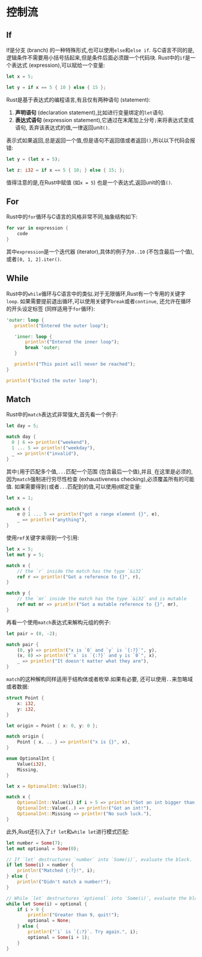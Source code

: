 # 控制流

## If

If是分支 (branch) 的一种特殊形式,也可以使用`else`和`else if`.
与C语言不同的是,逻辑条件不需要用小括号括起来,但是条件后面必须跟一个代码块.
Rust中的`if`是一个表达式 (expression),可以赋给一个变量:

```rust
let x = 5;

let y = if x == 5 { 10 } else { 15 };
```

Rust是基于表达式的编程语言,有且仅有两种语句 (statement):

1. **声明语句** (declaration statement),比如进行变量绑定的`let`语句.
2. **表达式语句** (expression statement),它通过在末尾加上分号`;`来将表达式变成语句,
丢弃该表达式的值,一律返回unit`()`.

表示式如果返回,总是返回一个值,但是语句不返回值或者返回`()`,所以以下代码会报错:

```rust
let y = (let x = 5);

let z: i32 = if x == 5 { 10; } else { 15; };
```

值得注意的是,在Rust中赋值 (如`x = 5`) 也是一个表达式,返回unit的值`()`.

## For

Rust中的`for`循环与C语言的风格非常不同,抽象结构如下:

```rust
for var in expression {
    code
}
```
其中`expression`是一个迭代器 (iterator),具体的例子为`0..10` (不包含最后一个值),
或者`[0, 1, 2].iter()`.

## While

Rust中的`while`循环与C语言中的类似.对于无限循环,Rust有一个专用的关键字`loop`.
如果需要提前退出循环,可以使用关键字`break`或者`continue`,
还允许在循环的开头设定标签 (同样适用于`for`循环):

```rust
'outer: loop {
   println!("Entered the outer loop");

   'inner: loop {
       println!("Entered the inner loop");
       break 'outer;
   }

   println!("This point will never be reached");
}

println!("Exited the outer loop");
```

## Match

Rust中的`match`表达式非常强大,首先看一个例子:

```rust
let day = 5;

match day {
  0 | 6 => println!("weekend"),
  1 ... 5 => println!("weekday"),
  _ => println!("invalid"),
}
```
其中`|`用于匹配多个值,`...`匹配一个范围 (包含最后一个值),并且`_`在这里是必须的,
因为`match`强制进行穷尽性检查 (exhaustiveness checking),必须覆盖所有的可能值.
如果需要得到`|`或者`...`匹配到的值,可以使用`@`绑定变量:

```rust
let x = 1;

match x {
    e @ 1 ... 5 => println!("got a range element {}", e),
    _ => println!("anything"),
}
```

使用`ref`关键字来得到一个引用:

```rust
let x = 5;
let mut y = 5;

match x {
    // the `r` inside the match has the type `&i32`
    ref r => println!("Got a reference to {}", r),
}

match y {
    // the `mr` inside the match has the type `&i32` and is mutable
    ref mut mr => println!("Got a mutable reference to {}", mr),
}
```

再看一个使用`match`表达式来解构元组的例子:

```rust
let pair = (0, -2);

match pair {
    (0, y) => println!("x is `0` and `y` is `{:?}`", y),
    (x, 0) => println!("`x` is `{:?}` and y is `0`", x),
    _ => println!("It doesn't matter what they are"),
}
```

`match`的这种解构同样适用于结构体或者枚举.如果有必要,
还可以使用`..`来忽略域或者数据:

```rust
struct Point {
    x: i32,
    y: i32,
}

let origin = Point { x: 0, y: 0 };

match origin {
    Point { x, .. } => println!("x is {}", x),
}

enum OptionalInt {
    Value(i32),
    Missing,
}

let x = OptionalInt::Value(5);

match x {
    OptionalInt::Value(i) if i > 5 => println!("Got an int bigger than five!"),
    OptionalInt::Value(..) => println!("Got an int!"),
    OptionalInt::Missing => println!("No such luck."),
}
```

此外,Rust还引入了`if let`和`while let`进行模式匹配:

```rust
let number = Some(7);
let mut optional = Some(0);

// If `let` destructures `number` into `Some(i)`, evaluate the block.
if let Some(i) = number {
    println!("Matched {:?}!", i);
} else {
    println!("Didn't match a number!");
}

// While `let` destructures `optional` into `Some(i)`, evaluate the block.
while let Some(i) = optional {
    if i > 9 {
        println!("Greater than 9, quit!");
        optional = None;
    } else {
        println!("`i` is `{:?}`. Try again.", i);
        optional = Some(i + 1);
    }
}
```

